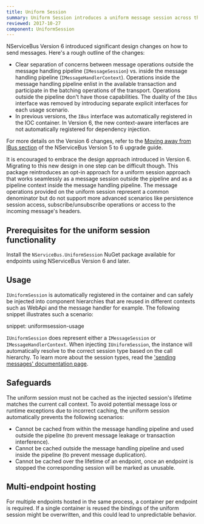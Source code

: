 ```yaml
---
title: Uniform Session
summary: Uniform Session introduces a uniform message session across the endpoint.
reviewed: 2017-10-27
component: UniformSession
---
```


NServiceBus Version 6 introduced significant design changes on how to send messages. Here's a rough outline of the changes:

 * Clear separation of concerns between message operations outside the message handling pipeline (`IMessageSession`) vs. inside the message handling pipeline (`IMessageHandlerContext`). Operations inside the message handling pipeline enlist in the available transaction and participate in the batching operations of the transport. Operations outside the pipeline don't have those capabilities. The duality of the `IBus` interface was removed by introducing separate explicit interfaces for each usage scenario.
 * In previous versions, the `IBus` interface was automatically registered in the IOC container. In Version 6, the new context-aware interfaces are not automatically registered for dependency injection.

For more details on the Version 6 changes, refer to the [Moving away from IBus section](/nservicebus/upgrades/5to6/moving-away-from-ibus.md) of the NServiceBus Version 5 to 6 upgrade guide.

It is encouraged to embrace the design approach introduced in Version 6. Migrating to this new design in one step can be difficult though. This package reintroduces an opt-in approach for a uniform session approach that works seamlessly as a message session outside the pipeline and as a pipeline context inside the message handling pipeline. The message operations provided on the uniform session represent a common denominator but do not support more advanced scenarios like persistence session access, subscribe/unsubscribe operations or access to the incoming message's headers.


## Prerequisites for the uniform session functionality

Install the `NServiceBus.UniformSession` NuGet package available for endpoints using NServiceBus Version 6 and later.


## Usage

`IUniformSession` is automatically registered in the container and can safely be injected into component hierarchies that are reused in different contexts such as WebApi and the message handler for example. The following snippet illustrates such a scenario:

snippet: uniformsession-usage

`IUniformSession` does represent either a `IMessageSession` or `IMessageHandlerContext`. When injecting `IUniformSession`, the instance will automatically resolve to the correct session type based on the call hierarchy. To learn more about the session types, read the ['sending messages' documentation page](/nservicebus/messaging/send-a-message.md).


## Safeguards

The uniform session must not be cached as the injected session's lifetime matches the current call context. To avoid potential message loss or runtime exceptions due to incorrect caching, the uniform session automatically prevents the following scenarios:

 * Cannot be cached from within the message handling pipeline and used outside the pipeline (to prevent message leakage or transaction interference).
 * Cannot be cached outside the message handling pipeline and used inside the pipeline (to prevent message duplication).
 * Cannot be cached over the lifetime of an endpoint, once an endpoint is stopped the corresponding session will be marked as unusable.


## Multi-endpoint hosting

For multiple endpoints hosted in the same process, a container per endpoint is required. If a single container is reused the bindings of the uniform session might be overwritten, and this could lead to unpredictable behavior.
